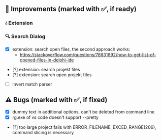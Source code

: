 <!--

Version:     v2.8.1-beta
PrevVersion: v2.8.0-beta

Help Formatting:
https://docs.github.com/en/get-started/writing-on-github/getting-started-with-writing-and-formatting-on-github/basic-writing-and-formatting-syntax, 
https://github.com/ikatyang/emoji-cheat-sheet/blob/master/README.md)

### :mag: Search Dialog
# + new featuren
# + new feature
 
### :warning: Bug Fixes
#* bug

-->

## :rocket: Improvements (marked with :white_check_mark:, if ready)

### :droplet: Extension

### :mag: Search Dialog
- [x] extension: search open files, the second approach works: 
    - https://stackoverflow.com/questions/78631692/how-to-get-list-of-opened-files-in-delphi-ide
- [?] extension: search projekt files
- [?] extension: search open projekt files
- [ ] invert match parser

## :warning: Bugs (marked with :white_check_mark:, if fixed)
- [x] dummy text in additional options, can't be deleted from command line
- [x] rg.exe of vs code doesn't support --pretty
- [?] too large project fails with ERROR_FILENAME_EXCED_RANGE(206), command slicing is necessary
